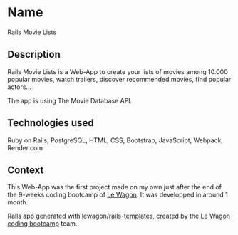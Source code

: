 # Name
Rails Movie Lists 

## Description 

Rails Movie Lists is a Web-App to create your lists of movies among 10.000 popular movies, watch trailers, discover recommended movies, find popular actors...

The app is using The Movie Database API.

## Technologies used 

Ruby on Rails, PostgreSQL, HTML, CSS, Bootstrap, JavaScript, Webpack, Render.com 

## Context 

This Web-App was the first project made on my own just after the end of the 9-weeks coding bootcamp of [Le Wagon](https://www.lewagon.com). It was developped in around 1 month.

Rails app generated with [lewagon/rails-templates](https://github.com/lewagon/rails-templates), created by the [Le Wagon coding bootcamp](https://www.lewagon.com) team.



